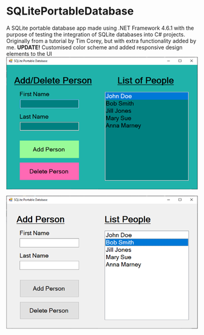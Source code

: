 # SQLitePortableDatabase
A SQLite portable database app made using .NET Framework 4.6.1 with the purpose of testing the integration of SQLite databases into C# projects.
Originally from a tutorial by Tim Corey, but with extra functionality added by me.
**UPDATE!** Customised color scheme and added responsive design elements to the UI
![alt text](https://raw.githubusercontent.com/StanciuMihai/SQLitePortableDatabase/master/preview2.png)

![alt text](https://raw.githubusercontent.com/StanciuMihai/SQLitePortableDatabase/master/preview.png)

